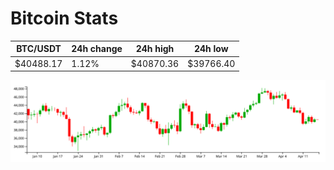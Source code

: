 # Bitcoin Stats

BTC/USDT|24h change|24h high|24h low|
|---|---|---|---|
|$40488.17|1.12%|$40870.36|$39766.40|

<img src="./chart.svg">
